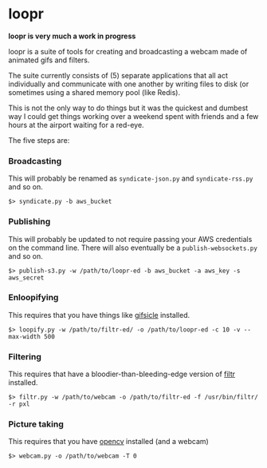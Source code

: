 loopr
==

**loopr is very much a work in progress**

loopr is a suite of tools for creating and broadcasting a webcam made of
animated gifs and filters. 

The suite currently consists of (5) separate applications that all act
individually and communicate with one another by writing files to disk (or
sometimes using a shared memory pool (like Redis).

This is not the only way to do things but it was the quickest and dumbest way I
could get things working over a weekend spent with friends and a few hours at
the airport waiting for a red-eye.

The five steps are:

### Broadcasting

This will probably be renamed as `syndicate-json.py` and `syndicate-rss.py` and
so on.

	$> syndicate.py -b aws_bucket
      
### Publishing

This will probably be updated to not require passing your AWS credentials on the
command line. There will also eventually be a `publish-websockets.py` and so on.

	$> publish-s3.py -w /path/to/loopr-ed -b aws_bucket -a aws_key -s aws_secret

### Enloopifying

This requires that you have things like [gifsicle]() installed.

	$> loopify.py -w /path/to/filtr-ed/ -o /path/to/loopr-ed -c 10 -v --max-width 500

### Filtering

This requires that have a bloodier-than-bleeding-edge version of [filtr]()
installed.

	$> filtr.py -w /path/to/webcam -o /path/to/filtr-ed -f /usr/bin/filtr/ -r pxl

### Picture taking

This requires that you have [opencv]() installed (and a webcam)

	$> webcam.py -o /path/to/webcam -T 0
